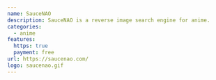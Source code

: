 ```yaml
---
name: SauceNAO
description: SauceNAO is a reverse image search engine for anime.
categories:
  - anime
features:
  https: true
  payment: free
url: https://saucenao.com/
logo: saucenao.gif
---
```

